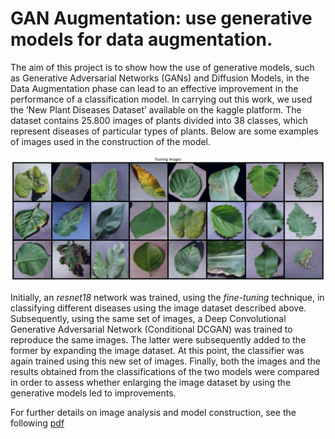 # GAN Augmentation: use generative models for data augmentation.
The aim of this project is to show how the use of generative models, such as Generative Adversarial Networks (GANs) and Diffusion Models, in the Data Augmentation phase can lead to an effective improvement in the performance of a classification model. In carrying out this work, we used the ’New Plant Diseases Dataset’ available on the kaggle platform. The dataset contains 25.800 images of plants divided into 38 classes, which represent diseases of particular types of plants. Below are some examples of images used in the construction of the model.

![](Pictures/training_imgs.jpeg)

Initially, an _resnet18_ network was trained, using the _fine-tuning_ technique, in classifying different diseases using the image dataset described above. Subsequently, using the same set of images, a Deep Convolutional Generative Adversarial Network (Conditional DCGAN) was trained to reproduce the same images. The latter were subsequently added to the former by expanding the image dataset. At this point, the classifier was again trained using this new set of images. Finally, both the images and the results obtained from the classifications of the two models were compared in order to assess whether enlarging the image dataset by using the generative models led to improvements.

For further details on image analysis and model construction, see the following [pdf](gan_competitions_Pulino_Pontorno.ipynb)
